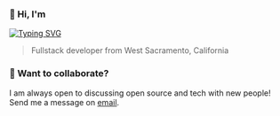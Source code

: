 ### 👋 Hi, I'm
[![Typing SVG](https://readme-typing-svg.herokuapp.com?font=Fira+Code&pause=1000&width=435&lines=Charles;barnejs%E2%9A%A1)](https://git.io/typing-svg)
> Fullstack developer from West Sacramento, California

### 🤝 Want to collaborate?
I am always open to discussing open source and tech with new people! Send me a message on [email](mailto:charlesbarnes.js@gmail.com).

<!--
**barnejs/barnejs** is a ✨ _special_ ✨ repository because its `README.md` (this file) appears on your GitHub profile.

Here are some ideas to get you started: 

- 🔭 I’m currently working on ...
- 🌱 I’m currently learning ...
- 👯 I’m looking to collaborate on ...
- 🤔 I’m looking for help with ...
- 💬 Ask me about ...
- 📫 How to reach me: ...
- 😄 Pronouns: ...
- ⚡ Fun fact: ...
-->
